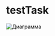 # testTask
![Диаграмма](https://user-images.githubusercontent.com/56934825/197054722-565f1dcb-6e37-4f6c-b9c7-1654e8db75e0.jpg)
